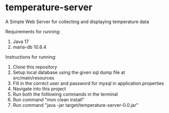 # temperature-server

A Simple Web Server for collecting and displaying temperature data

Requirements for running:

1. Java 17
2. maria-db 10.6.4

Instructions for running:

1. Clone this repository
2. Setup local database using the given sql dump file at src/main/resources
3. Fill in the correct user and password for mysql in application.properties
4. Navigate into this project
5. Run both the folllowing commands in the terminal
6. Run command "mvn clean install"
7. Run command "java -jar target/temperature-server-0.0.jar"
